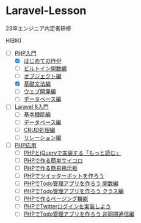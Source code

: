 # Laravel-Lesson
23卒エンジニア内定者研修

HIBIKI

- [ ] [PHP入門](https://dotinstall.com/search?q=PHP)
  - [x] [はじめてのPHP](https://dotinstall.com/lessons/basic_php_v3)
  - [ ] [ビルトイン関数編](https://dotinstall.com/lessons/basic_php_functions)
  - [ ] [オブジェクト編](https://dotinstall.com/lessons/basic_php_objects)
  - [x] [基礎文法編](https://dotinstall.com/lessons/basic_php_grammar)
  - [ ] [ウェブ開発編](https://dotinstall.com/lessons/basic_php_webdev)
  - [ ] [データベース編](https://dotinstall.com/lessons/basic_php_db_v2)

- [ ] [Laravel 8入門](https://dotinstall.com/search?q=laravel)
  - [ ] [基本機能編](https://dotinstall.com/lessons/basic_laravel_v3)
  - [ ] [データベース編](https://dotinstall.com/lessons/basic_laravel_db)
  - [ ] [CRUD処理編](https://dotinstall.com/lessons/basic_laravel_crud)
  - [ ] [リレーション編](https://dotinstall.com/lessons/basic_laravel_relations)

- [ ] [PHP応用](https://dotinstall.com/search?q=PHP)
  - [ ] [PHPとjQueryで実装する「もっと読む」](https://dotinstall.com/lessons/more_php_v2)
  - [ ] [PHPで作る簡単サイコロ](https://dotinstall.com/lessons/dice_php_v2)
  - [ ] [PHPで作る簡易掲示板](https://dotinstall.com/lessons/bbs_php_v2)
  - [ ] [PHPでツイッターボットを作ろう](https://dotinstall.com/lessons/twitter_bot_php_v2)
  - [ ] [PHPでTodo管理アプリを作ろう 関数編](https://dotinstall.com/lessons/todo_app_php_v4)
  - [ ] [PHPでTodo管理アプリを作ろう クラス編](https://dotinstall.com/lessons/todo_app_class_php)
  - [ ] [PHPで作るページング機能](https://dotinstall.com/lessons/paging_php_v2)
  - [ ] [PHPでTwitterログインを実装しよう](https://dotinstall.com/lessons/tw_connect_php_v3)
  - [ ] [PHPでTodo管理アプリを作ろう 非同期通信編](https://dotinstall.com/lessons/todo_app_fetch_php)

